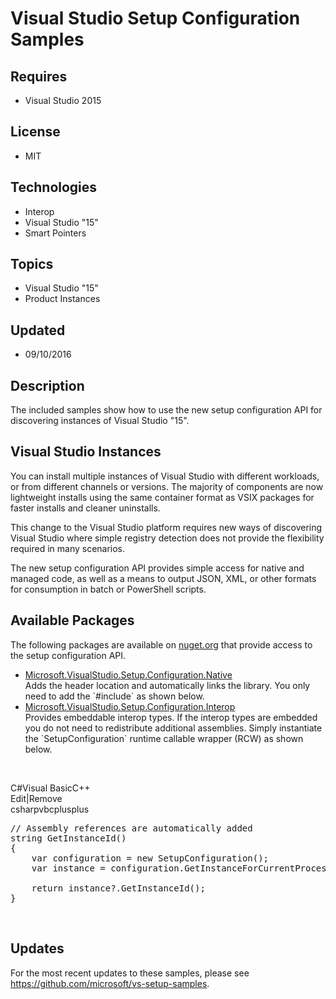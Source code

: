 # Visual Studio Setup Configuration Samples
## Requires
- Visual Studio 2015
## License
- MIT
## Technologies
- Interop
- Visual Studio "15"
- Smart Pointers
## Topics
- Visual Studio "15"
- Product Instances
## Updated
- 09/10/2016
## Description

<p>The included samples show how to use the new setup configuration API for discovering instances of Visual Studio &quot;15&quot;.</p>
<h2>Visual Studio Instances</h2>
<p>You can install multiple instances of Visual Studio with different workloads, or from different channels or versions. The majority of components are now lightweight installs using the same container format as VSIX packages for faster installs and cleaner
 uninstalls.</p>
<p>This change to the Visual Studio platform requires new ways of discovering Visual Studio where simple registry detection does not provide the flexibility required in many scenarios.</p>
<p>The new setup configuration API provides simple access for native and managed code, as well as a means to output JSON, XML, or other formats for consumption in batch or PowerShell scripts.</p>
<h2>Available Packages</h2>
<p>The following packages are available on <a href="https://nuget.org">nuget.org</a> that provide access to the setup configuration API.</p>
<ul>
<li><a href="https://www.nuget.org/packages/Microsoft.VisualStudio.Setup.Configuration.Native/">Microsoft.VisualStudio.Setup.Configuration.Native</a><br>
Adds the header location and automatically links the library. You only need to add the `#include` as shown below.
</li><li><a href="https://www.nuget.org/packages/Microsoft.VisualStudio.Setup.Configuration.Interop/">Microsoft.VisualStudio.Setup.Configuration.Interop</a><br>
Provides embeddable interop types. If the interop types are embedded you do not need to redistribute additional assemblies. Simply instantiate the `SetupConfiguration` runtime callable wrapper (RCW) as shown below.
</li></ul>
<p>&nbsp;</p>
<div class="scriptcode">
<div class="pluginEditHolder" pluginCommand="mceScriptCode">
<div class="title"><span>C#</span><span>Visual Basic</span><span>C&#43;&#43;</span></div>
<div class="pluginLinkHolder"><span class="pluginEditHolderLink">Edit</span>|<span class="pluginRemoveHolderLink">Remove</span></div>
<span class="hidden">csharp</span><span class="hidden">vb</span><span class="hidden">cplusplus</span>



<div class="preview">
<pre class="csharp"><span class="cs__com">//&nbsp;Assembly&nbsp;references&nbsp;are&nbsp;automatically&nbsp;added</span>&nbsp;
<span class="cs__keyword">string</span>&nbsp;GetInstanceId()&nbsp;
{&nbsp;
&nbsp;&nbsp;&nbsp;&nbsp;var&nbsp;configuration&nbsp;=&nbsp;<span class="cs__keyword">new</span>&nbsp;SetupConfiguration();&nbsp;
&nbsp;&nbsp;&nbsp;&nbsp;var&nbsp;instance&nbsp;=&nbsp;configuration.GetInstanceForCurrentProcess();&nbsp;
&nbsp;
&nbsp;&nbsp;&nbsp;&nbsp;<span class="cs__keyword">return</span>&nbsp;instance?.GetInstanceId();&nbsp;
}</pre>
</div>
</div>
</div>
<p>&nbsp;</p>
<h2>Updates</h2>
<p>For the most recent updates to these samples, please see <a href="https://github.com/microsoft/vs-setup-samples">
https://github.com/microsoft/vs-setup-samples</a>.</p>
